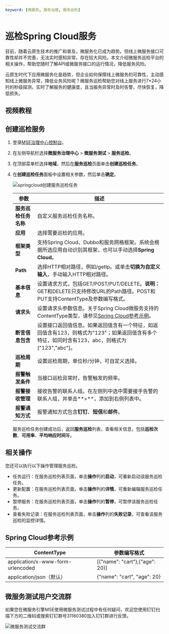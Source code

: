 ```yaml
---
keyword: [微服务, 服务治理, 服务巡检]
---
```


# 巡检Spring Cloud服务

目前，随着云原生技术的推广和普及，微服务化已成为趋势。但线上微服务接口可靠性却并不完善，无法实时感知异常，存在较大风险。本文介绍微服务巡检平台的相关操作，帮助您随时了解API或微服务接口的运行情况，降低服务风险。

云原生时代下应用微服务化是趋势，但企业如何保障线上微服务的可靠性，主动感知线上微服务异常，降低业务风险呢？微服务巡检帮助您对线上服务进行7\*24小时的秒级探测，实时了解服务的健康度，且当服务异常时及时告警，尽快恢复，降低损失。

## 视频教程



## 创建巡检服务

1.  登录[MSE治理中心控制台](https://mse.console.aliyun.com/?spm=a2c4g.11186623.2.13.f90a6a60WiEx0N#/msc/home)。

2.  在左侧导航栏选择**微服务治理中心** \> **微服务测试** \> **服务巡检**。

3.  在顶部菜单栏选择**地域**，然后在**服务巡检**页面单击**创建巡检任务**。

4.  在**创建巡检任务**面板中设置相关参数，然后单击**确定**。

    ![springcloud创建服务巡检任务](https://static-aliyun-doc.oss-accelerate.aliyuncs.com/assets/img/zh-CN/7588851261/p182309.png)

    |参数|描述|
    |--|--|
    |**服务巡检任务名称**|自定义服务巡检任务名称。|
    |**应用**|选择需要巡检的应用。|
    |**框架类型**|支持Spring Cloud、Dubbo和服务网格框架。系统会根据所选应用自动识别其框架，也可以手动选择**Spring Cloud**。|
    |**Path**|选择HTTP相对路径，例如/getIp。或单击**切换为自定义输入**，手动输入HTTP相对路径。|
    |**基本信息**|设置请求方式，包括GET/POST/PUT/DELETE。**说明：** GET和DELETE只支持修改URL的Path路径。POST和PUT支持ContentType及参数编写格式。 |
    |**请求头**|设置请求头参数信息。关于Spring Cloud微服务支持的ContentType类型，请参见[Spring Cloud参考示例](#section_hdt_8wi_8np)。|
    |**断言信息包含**|设置接口返回值信息。如果返回值含有一个特征，如返回值含有123，则格式为"123"；如果返回值含有多个特征，如同时含有123，abc，则格式为\["123","abc"\]。|
    |**巡检周期**|设置巡检周期，单位秒/分钟，可自定义选择。|
    |**报警触发条件**|当接口巡检异常时，告警触发的频率。|
    |**报警接收管理**|接收告警的联系人组。在左侧列中选中需要接手告警的联系人组，并单击**\>**，添加到右侧列表中。|
    |**报警通知方式**|报警通知方式包含**钉钉**、**短信**和**邮件**。|

    服务巡检任务创建成功后，返回**服务巡检**列表，查看相关信息，包括**巡检次数**、**可用率**、**平均响应时间**等。


## 相关操作

您还可以执行以下操作管理服务巡检。

-   任务运行：在服务巡检列表页面，单击**操作**列的**启动**，可重新启动该服务巡检任务。
-   更新配置：在服务巡检列表页面，单击**操作**列的**详情**，可重新编辑服务巡检任务。
-   暂停服务：在服务巡检列表页面，单击**操作**列的**暂停**，可暂停该服务巡检任务。
-   查看失败记录：在服务巡检列表页面，单击**操作**列的**失败记录**，可查看该服务巡检的监控详情。

## Spring Cloud参考示例

|ContentType|参数编写格式|
|-----------|------|
|application/x-www-form-urlencoded|\[\{"name": "cart"\},\{"age": 20\}\]|
|application/json（默认）|\{"name": "cart", "age": 20\}|

## 微服务测试用户交流群

如果您在微服务引擎MSE使用微服务测试过程中有任何疑问，欢迎您使用钉钉扫描下方的二维码或搜索钉钉群号31180380加入钉钉群进行反馈。

![微服务测试交流群](https://static-aliyun-doc.oss-accelerate.aliyuncs.com/assets/img/zh-CN/9780389061/p181621.png)

